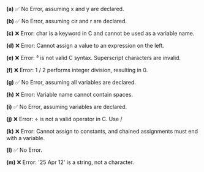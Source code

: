**(a)** ✅ No Error, assuming x and y are declared.  

**(b)** ✅ No Error, assuming cir and r are declared.

**(c)** ❌ Error: char is a keyword in C and cannot be used as a variable name.  

**(d)** ❌ Error: Cannot assign a value to an expression on the left.  

**(e)** ❌ Error: ³ is not valid C syntax. Superscript characters are invalid.  

**(f)** ❌ Error: 1 / 2 performs integer division, resulting in 0.  

**(g)** ✅ No Error, assuming all variables are declared.  

**(h)** ❌ Error: Variable name cannot contain spaces.  

**(i)** ✅ No Error, assuming variables are declared.  

**(j)** ❌ Error: ÷ is not a valid operator in C. Use /  

**(k)** ❌ Error: Cannot assign to constants, and chained assignments must end with a variable. 

**(l)** ✅ No Error.  

**(m)** ❌ Error: '25 Apr 12' is a string, not a character.
